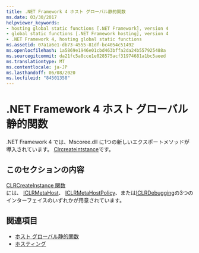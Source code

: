 ```yaml
---
title: .NET Framework 4 ホスト グローバル静的関数
ms.date: 03/30/2017
helpviewer_keywords:
- hosting global static functions [.NET Framework], version 4
- global static functions [.NET Framework hosting], version 4
- .NET Framework 4, hosting global static functions
ms.assetid: 07a1a6e1-db73-4555-81df-bc4054c51492
ms.openlocfilehash: 1a5869e1946e01cbd463bffa2da24b557925488a
ms.sourcegitcommit: da21fc5a8cce1e028575acf31974681a1bc5aeed
ms.translationtype: MT
ms.contentlocale: ja-JP
ms.lasthandoff: 06/08/2020
ms.locfileid: "84501358"
---
```

# <a name="net-framework-4-hosting-global-static-functions"></a>.NET Framework 4 ホスト グローバル静的関数
.NET Framework 4 では、Mscoree.dll に1つの新しいエクスポートメソッドが導入されています。 [Clrcreateintstance](clrcreateinstance-function.md)です。  
  
## <a name="in-this-section"></a>このセクションの内容  
 [CLRCreateInstance 関数](clrcreateinstance-function.md)  
 には、 [ICLRMetaHost](iclrmetahost-interface.md)、 [ICLRMetaHostPolicy](iclrmetahostpolicy-interface.md)、または[ICLRDebugging](../debugging/iclrdebugging-interface.md)の3つのインターフェイスのいずれかが用意されています。  
  
## <a name="see-also"></a>関連項目

- [ホスト グローバル静的関数](hosting-global-static-functions.md)
- [ホスティング](index.md)
